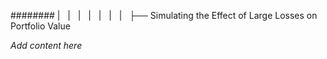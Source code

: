 ######## |   |   |   |   |   |   |   ├── Simulating the Effect of Large Losses on Portfolio Value

*Add content here*